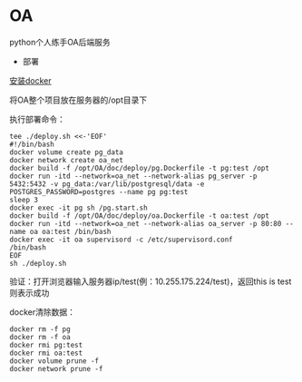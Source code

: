 # OA
python个人练手OA后端服务

+ 部署

[安装docker](https://github.com/shiyangqin/doc/blob/master/Linux/docker.md#centos7%E5%AE%89%E8%A3%85docker)

将OA整个项目放在服务器的/opt目录下

执行部署命令：
```
tee ./deploy.sh <<-'EOF'
#!/bin/bash
docker volume create pg_data
docker network create oa_net
docker build -f /opt/OA/doc/deploy/pg.Dockerfile -t pg:test /opt
docker run -itd --network=oa_net --network-alias pg_server -p 5432:5432 -v pg_data:/var/lib/postgresql/data -e POSTGRES_PASSWORD=postgres --name pg pg:test
sleep 3
docker exec -it pg sh /pg.start.sh
docker build -f /opt/OA/doc/deploy/oa.Dockerfile -t oa:test /opt
docker run -itd --network=oa_net --network-alias oa_server -p 80:80 --name oa oa:test /bin/bash
docker exec -it oa supervisord -c /etc/supervisord.conf
/bin/bash
EOF
sh ./deploy.sh
```

验证：打开浏览器输入服务器ip/test(例：10.255.175.224/test)，返回this is test则表示成功

docker清除数据：
```
docker rm -f pg
docker rm -f oa
docker rmi pg:test
docker rmi oa:test
docker volume prune -f
docker network prune -f
```
